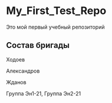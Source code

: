 # My_First_Test_Repo
Это мой первый учебный репозиторий

## Состав бригады
Ходоев 

Александров

Жданов

Группа Эн1-21, Группа Эн2-21
